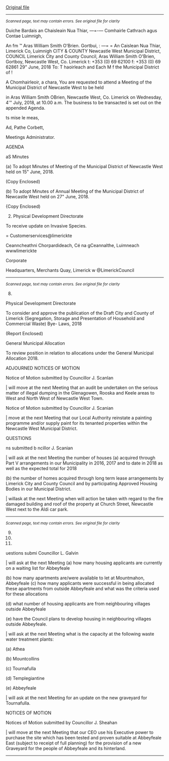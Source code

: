[Original file](https://www.limerick.ie/sites/default/files/media/documents/2018-07/00%202018-07-04%20Agenda.pdf)

---
*<small>Scanned page, text may contain errors. See original file for clarity</small>*  

Duiche Bardais an Chaisleain Nua Thiar,
—=-— Comhairle Cathrach agus Contae Luimnigh,

An fm ™ Aras William Smith O'Brien.
Gortbui,
: —= = An Caislean Nua Thiar,
Limerick Co, Luimnigh
CITY & COUNTY Newcastle West Municipal District,
COUNCIL Limerick City and County Council,
Aras William Smith O'Brien,
Gortboy,
Newcastle West,
Co. Limerick
t: +353 (0) 69 62100
f: +353 (0) 69 62861
29" June, 2018
To: T haoirleach and Each M f the Municipal District of !

A Chomhairleoir, a chara,
You are requested to attend a Meeting of the Municipal District of Newcastle West to be held

in Aras William Smith OBrien, Newcastle West, Co. Limerick on Wednesday, 4'" July, 2018,
at 10.00 a.m. The business to be transacted is set out on the appended Agenda.

ts mise le meas,

Ad, Pathe Corbett,

Meetings Administrator.

AGENDA

aS Minutes

(a) To adopt Minutes of Meeting of the Municipal District of Newcastle West held on
15" June, 2018.

(Copy Enclosed)

(b) To adopt Minutes of Annual Meeting of the Municipal District of Newcastle West
held on 27" June, 2018.

{Copy Enclosed)

2. Physical Development Directorate

To receive update on Invasive Species.

= Customerservices@limerickte

Ceanncheathni Chorpardideach, Cé na gCeannalthe, Luimneach  wwwlimerickte

Corporate

Headquarters, Merchants Quay, Limerick w @LimerickCouncil


---
*<small>Scanned page, text may contain errors. See original file for clarity</small>*  

8.

Physical Development Directorate

To consider and approve the publication of the Draft City and County of Limerick
(Segregation, Storage and Presentation of Household and Commercial Waste) Bye-
Laws, 2018

(Report Enclosed)

General Municipal Allocation

To review position in relation to allocations under the General Municipal Allocation
2018.

ADJOURNED NOTICES OF MOTION

Notice of Motion submitted by Councillor J. Scanlan

| will move at the next Meeting that an audit be undertaken on the serious matter of
illegal dumping in the Glenagowen, Rooska and Keele areas to West and North West
of Newcastle West Town.

Notice of Motion submitted by Councillor J. Scanian

| move at the next Meeting that our Local Authority reinstate a painting programme
and/or supply paint for its tenanted properties within the Newcastle West Municipal
District.

QUESTIONS

ns submitted b ncillor J. Scanian

| will ask at the next Meeting the number of houses (a) acquired through Part V
arrangements in our Municipality in 2016, 2017 and to date in 2018 as well as the
expected total for 2018

(b) the number of homes acquired through long term lease arrangements by Limerick
City and County Council and by participating Approved Housing Bodies in our
Municipal District.

| willask at the next Meeting when will action be taken with regard to the fire damaged
building and roof of the property at Church Street, Newcastle West next to the Aldi
car park.


---
*<small>Scanned page, text may contain errors. See original file for clarity</small>*  

9.

10.

11.

uestions submi Councillor L. Galvin

| will ask at the next Meeting (a) how many housing applicants are currently on a
waiting list for Abbeyfeale

(b) how many apartments are/were available to let at Mountmahon, Abbeyfeale
(c) how many applicants were successful in being allocated these apartments from
outside Abbeyfeale and what was the criteria used for these allocations

(d) what number of housing applicants are from neighbouring villages outside
Abbeyfeale

{e) have the Council plans to develop housing in neighbouring villages outside
Abbeyfeale.

| will ask at the next Meeting what is the capacity at the following waste water
treatment plants:

(a)  Athea

(b) Mountcollins

(c) Tournafulla

(d) Templegiantine

(e) Abbeyfeale

| will ask at the next Meeting for an update on the new graveyard for Tournafulla.

NOTICES OF MOTION

Notices of Motion submitted by Councillor J. Sheahan

| will move at the next Meeting that our CEO use his Executive power to purchase the
site which has been tested and proven suitable at Abbeyfeale East (subject to receipt
of full planning) for the provision of a new Graveyard for the people of Abbeyfeale and
its hinterland.


---

